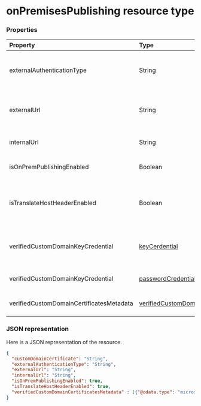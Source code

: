# onPremisesPublishing resource type




### Properties
| Property	   | Type	|Description|
|:---------------|:--------|:----------|
|externalAuthenticationType|String|Details the pre-authentication setting for the application Possible values are: `passthru`, `aadPreAuthentication`.|
|externalUrl|String|The published external url for the application. For example https://intranet-contoso.msappproxy.net/  |
|internalUrl|String|The internal url of the application. For example http://intranet/|
|isOnPremPublishingEnabled|Boolean|Indicates if the application is currently being published or not.|
|isTranslateHostHeaderEnabled|Boolean|Indicates if the application should translate urls in the response headers. This includes setting the correct site for cookies.|
|verifiedCustomDomainKeyCredential|[keyCerdential](keyCerdential.md)|PFX file containing the certificate to be used with the published application. Used only for POST operations|
|verifiedCustomDomainKeyCredential|[passwordCredential](passwordCredential.md)|Password associated with the PFX file. Used only in POST operations|
|verifiedCustomDomainCertificatesMetadata|[verifiedCustomDomainCertificatesMetadata](verifiedCustomDomainCertificatesMetadata.md)|Details of the associated certificate - create a reference for this one|

### JSON representation

Here is a JSON representation of the resource.

<!-- {
  "blockType": "resource",
  "optionalProperties": [

  ],
  "@odata.type": "microsoft.graph.onPremisesPublishing"
}-->

```json
{
  "customDomainCertificate": "String",
  "externalAuthenticationType": "String",
  "externalUrl": "String",
  "internalUrl": "String",
  "isOnPremPublishingEnabled": true,
  "isTranslateHostHeaderEnabled": true,
  "verifiedCustomDomainCertificatesMetadata" : [{"@odata.type": "microsoft.graph.verifiedCustomDomainCertificatesMetadata"}]
}

```

<!-- uuid: 8fcb5dbc-d5aa-4681-8e31-b001d5168d79
2015-10-25 14:57:30 UTC -->
<!-- {
  "type": "#page.annotation",
  "description": "onPremisesPublishing resource",
  "keywords": "",
  "section": "documentation",
  "tocPath": ""
}-->
